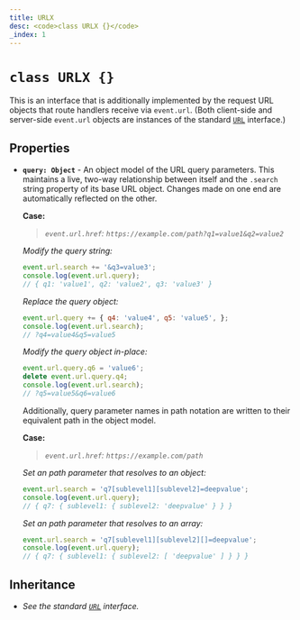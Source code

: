 ```yaml
---
title: URLX
desc: <code>class URLX {}</code>
_index: 1
---
```

# `class URLX {}`

This is an interface that is additionally implemented by the request URL objects that route handlers receive via `event.url`. (Both client-side and server-side `event.url` objects are instances of the standard [`URL`](https://developer.mozilla.org/en-US/docs/Web/API/URL) interface.)

## Properties

+ **`query: Object`** - An object model of the URL query parameters. This maintains a live, two-way relationship between itself and the `.search` string property of its base URL object. Changes made on one end are automatically reflected on the other.

    **Case:**

    > *`event.url.href`: `https://example.com/path?q1=value1&q2=value2`*

    *Modify the query string:*

    ```js
    event.url.search += '&q3=value3';
    console.log(event.url.query);
    // { q1: 'value1', q2: 'value2', q3: 'value3' }
    ```

    *Replace the query object:*

    ```js
    event.url.query += { q4: 'value4', q5: 'value5', };
    console.log(event.url.search);
    // ?q4=value4&q5=value5
    ```

    *Modify the query object in-place:*

    ```js
    event.url.query.q6 = 'value6';
    delete event.url.query.q4;
    console.log(event.url.search);
    // ?q5=value5&q6=value6
    ```

    Additionally, query parameter names in path notation are written to their equivalent path in the object model.

    **Case:**

    > *`event.url.href`: `https://example.com/path`*

    *Set an path parameter that resolves to an object:*

    ```js
    event.url.search = 'q7[sublevel1][sublevel2]=deepvalue';
    console.log(event.url.query);
    // { q7: { sublevel1: { sublevel2: 'deepvalue' } } }
    ```

    *Set an path parameter that resolves to an array:*

    ```js
    event.url.search = 'q7[sublevel1][sublevel2][]=deepvalue';
    console.log(event.url.query);
    // { q7: { sublevel1: { sublevel2: [ 'deepvalue' ] } } }
    ```

## Inheritance

+ *See the standard [`URL`](https://developer.mozilla.org/en-US/docs/Web/API/URL) interface.*
